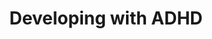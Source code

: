 ---
title: Developing with ADHD
weight: 10
content_blocks:
  - _bookshop_name: hero
    heading:
      title: "Developing with ADHD"
      content: |
        #### ADHD makes me a better developer.

        My ADHD has driven me to use great practices like **Test-Driven Development**, **Collaborative Programming** and 
        **Discovery Trees**. Here's my thoughts on how I learned to use them as positive work strategies.
    breadcrumb: true
  - _bookshop_name: articles
    hide-empty: false
    input:
      section: adhd
      sort: date
      reverse: false
      nested: true
    cols: 3
    padding: "2"
    header-style: "publication"
    footer-style: "tags"
    orientation: "stacked"
    class: "border-1 card-zoom"
    paginate: true
--- 